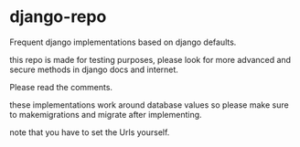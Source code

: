 # django-repo
Frequent django implementations based on django defaults.

this repo is made for testing purposes, please look for more advanced and secure methods in django docs and internet. 

Please read the comments.

these implementations work around database values so please make sure to makemigrations and migrate after implementing.

note that you have to set the Urls yourself.

